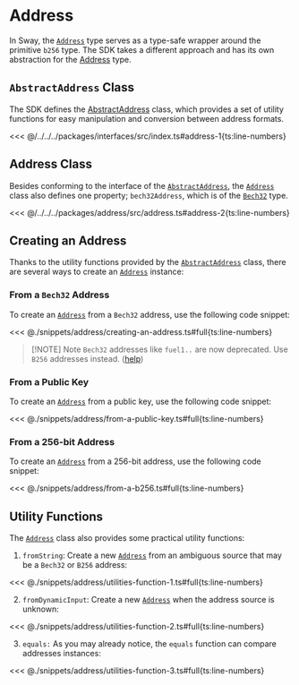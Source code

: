 # Address

In Sway, the [`Address`](https://fuels-ts-docs-api.vercel.app/classes/_fuel_ts_address.Address.html) type serves as a type-safe wrapper around the primitive `b256` type. The SDK takes a different approach and has its own abstraction for the [Address](https://fuels-ts-docs-api.vercel.app/classes/_fuel_ts_address.Address.html) type.

## `AbstractAddress` Class

The SDK defines the [AbstractAddress](https:https://fuels-ts-docs-api.vercel.app/interfaces/_fuel_ts_interfaces.AbstractAddress.html) class, which provides a set of utility functions for easy manipulation and conversion between address formats.

<<< @/../../../packages/interfaces/src/index.ts#address-1{ts:line-numbers}

## Address Class

Besides conforming to the interface of the [`AbstractAddress`](https:https://fuels-ts-docs-api.vercel.app/interfaces/_fuel_ts_interfaces.AbstractAddress.html), the [`Address`](https://fuels-ts-docs-api.vercel.app/classes/_fuel_ts_address.Address.html) class also defines one property; `bech32Address`, which is of the [`Bech32`](./bech32.md) type.

<<< @/../../../packages/address/src/address.ts#address-2{ts:line-numbers}

## Creating an Address

Thanks to the utility functions provided by the [`AbstractAddress`](https:https://fuels-ts-docs-api.vercel.app/interfaces/_fuel_ts_interfaces.AbstractAddress.html) class, there are several ways to create an [`Address`](https://fuels-ts-docs-api.vercel.app/classes/_fuel_ts_address.Address.html) instance:

### From a `Bech32` Address

To create an [`Address`](https://fuels-ts-docs-api.vercel.app/classes/_fuel_ts_address.Address.html) from a `Bech32` address, use the following code snippet:

<<< @./snippets/address/creating-an-address.ts#full{ts:line-numbers}

> [!NOTE] Note
> `Bech32` addresses like `fuel1..` are now deprecated. Use `B256` addresses instead. ([help](https://docs.fuel.network/docs/specs/abi/argument-encoding/#b256))

### From a Public Key

To create an [`Address`](https://fuels-ts-docs-api.vercel.app/classes/_fuel_ts_address.Address.html) from a public key, use the following code snippet:

<<< @./snippets/address/from-a-public-key.ts#full{ts:line-numbers}

### From a 256-bit Address

To create an [`Address`](https://fuels-ts-docs-api.vercel.app/classes/_fuel_ts_address.Address.html) from a 256-bit address, use the following code snippet:

<<< @./snippets/address/from-a-b256.ts#full{ts:line-numbers}

## Utility Functions

The [`Address`](https://fuels-ts-docs-api.vercel.app/classes/_fuel_ts_address.Address.html) class also provides some practical utility functions:

1. `fromString`: Create a new [`Address`](https://fuels-ts-docs-api.vercel.app/classes/_fuel_ts_address.Address.html) from an ambiguous source that may be a `Bech32` or `B256` address:

<<< @./snippets/address/utilities-function-1.ts#full{ts:line-numbers}

2. `fromDynamicInput`: Create a new [`Address`](https://fuels-ts-docs-api.vercel.app/classes/_fuel_ts_address.Address.html) when the address source is unknown:

<<< @./snippets/address/utilities-function-2.ts#full{ts:line-numbers}

3. `equals:` As you may already notice, the `equals` function can compare addresses instances:

<<< @./snippets/address/utilities-function-3.ts#full{ts:line-numbers}
